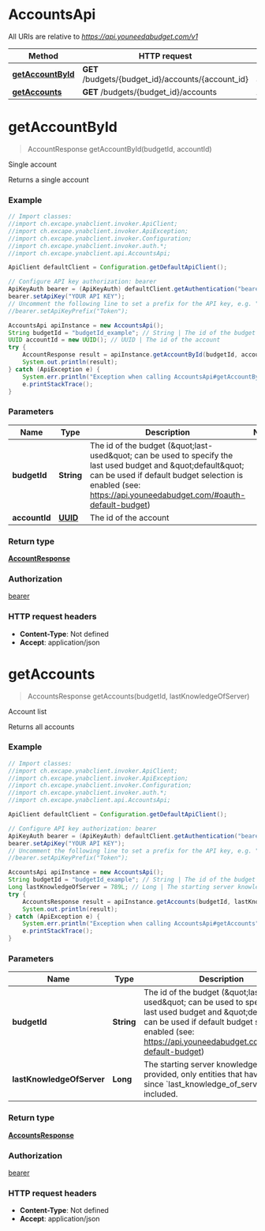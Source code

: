 # AccountsApi

All URIs are relative to *https://api.youneedabudget.com/v1*

Method | HTTP request | Description
------------- | ------------- | -------------
[**getAccountById**](AccountsApi.md#getAccountById) | **GET** /budgets/{budget_id}/accounts/{account_id} | Single account
[**getAccounts**](AccountsApi.md#getAccounts) | **GET** /budgets/{budget_id}/accounts | Account list

<a name="getAccountById"></a>
# **getAccountById**
> AccountResponse getAccountById(budgetId, accountId)

Single account

Returns a single account

### Example
```java
// Import classes:
//import ch.excape.ynabclient.invoker.ApiClient;
//import ch.excape.ynabclient.invoker.ApiException;
//import ch.excape.ynabclient.invoker.Configuration;
//import ch.excape.ynabclient.invoker.auth.*;
//import ch.excape.ynabclient.api.AccountsApi;

ApiClient defaultClient = Configuration.getDefaultApiClient();

// Configure API key authorization: bearer
ApiKeyAuth bearer = (ApiKeyAuth) defaultClient.getAuthentication("bearer");
bearer.setApiKey("YOUR API KEY");
// Uncomment the following line to set a prefix for the API key, e.g. "Token" (defaults to null)
//bearer.setApiKeyPrefix("Token");

AccountsApi apiInstance = new AccountsApi();
String budgetId = "budgetId_example"; // String | The id of the budget (\"last-used\" can be used to specify the last used budget and \"default\" can be used if default budget selection is enabled (see: https://api.youneedabudget.com/#oauth-default-budget)
UUID accountId = new UUID(); // UUID | The id of the account
try {
    AccountResponse result = apiInstance.getAccountById(budgetId, accountId);
    System.out.println(result);
} catch (ApiException e) {
    System.err.println("Exception when calling AccountsApi#getAccountById");
    e.printStackTrace();
}
```

### Parameters

Name | Type | Description  | Notes
------------- | ------------- | ------------- | -------------
 **budgetId** | **String**| The id of the budget (\&quot;last-used\&quot; can be used to specify the last used budget and \&quot;default\&quot; can be used if default budget selection is enabled (see: https://api.youneedabudget.com/#oauth-default-budget) |
 **accountId** | [**UUID**](.md)| The id of the account |

### Return type

[**AccountResponse**](AccountResponse.md)

### Authorization

[bearer](../README.md#bearer)

### HTTP request headers

 - **Content-Type**: Not defined
 - **Accept**: application/json

<a name="getAccounts"></a>
# **getAccounts**
> AccountsResponse getAccounts(budgetId, lastKnowledgeOfServer)

Account list

Returns all accounts

### Example
```java
// Import classes:
//import ch.excape.ynabclient.invoker.ApiClient;
//import ch.excape.ynabclient.invoker.ApiException;
//import ch.excape.ynabclient.invoker.Configuration;
//import ch.excape.ynabclient.invoker.auth.*;
//import ch.excape.ynabclient.api.AccountsApi;

ApiClient defaultClient = Configuration.getDefaultApiClient();

// Configure API key authorization: bearer
ApiKeyAuth bearer = (ApiKeyAuth) defaultClient.getAuthentication("bearer");
bearer.setApiKey("YOUR API KEY");
// Uncomment the following line to set a prefix for the API key, e.g. "Token" (defaults to null)
//bearer.setApiKeyPrefix("Token");

AccountsApi apiInstance = new AccountsApi();
String budgetId = "budgetId_example"; // String | The id of the budget (\"last-used\" can be used to specify the last used budget and \"default\" can be used if default budget selection is enabled (see: https://api.youneedabudget.com/#oauth-default-budget)
Long lastKnowledgeOfServer = 789L; // Long | The starting server knowledge.  If provided, only entities that have changed since `last_knowledge_of_server` will be included.
try {
    AccountsResponse result = apiInstance.getAccounts(budgetId, lastKnowledgeOfServer);
    System.out.println(result);
} catch (ApiException e) {
    System.err.println("Exception when calling AccountsApi#getAccounts");
    e.printStackTrace();
}
```

### Parameters

Name | Type | Description  | Notes
------------- | ------------- | ------------- | -------------
 **budgetId** | **String**| The id of the budget (\&quot;last-used\&quot; can be used to specify the last used budget and \&quot;default\&quot; can be used if default budget selection is enabled (see: https://api.youneedabudget.com/#oauth-default-budget) |
 **lastKnowledgeOfServer** | **Long**| The starting server knowledge.  If provided, only entities that have changed since &#x60;last_knowledge_of_server&#x60; will be included. | [optional]

### Return type

[**AccountsResponse**](AccountsResponse.md)

### Authorization

[bearer](../README.md#bearer)

### HTTP request headers

 - **Content-Type**: Not defined
 - **Accept**: application/json


